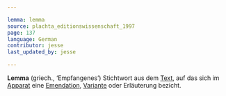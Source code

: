 ```yaml
---

lemma: lemma
source: plachta_editionswissenschaft_1997
page: 137
language: German
contributor: jesse
last_updated_by: jesse

---
```

**Lemma** (griech., ‘Empfangenes’) Stichtwort aus dem [Text](text.html), auf das sich im [Apparat](apparatusCritical.html) eine [Emendation](emendation.html), [Variante](variant.html) oder Erläuterung bezicht. 
